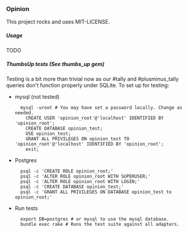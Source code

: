### Opinion

This project rocks and uses MIT-LICENSE.

##### Usage

TODO

##### ThumbsUp tests (See thumbs\_up gem)

Testing is a bit more than trivial now as our #tally and #plusminus_tally queries don't function properly under SQLite. To set up for testing:

* mysql (not tested)

    ```shell
      mysql -uroot # You may have set a password locally. Change as needed.
        CREATE USER 'opinion_root'@'localhost' IDENTIFIED BY 'opinion_root';
        CREATE DATABASE opinion_test;
        USE opinion_test;
        GRANT ALL PRIVILEGES ON opinion_test TO 'opinion_root'@'localhost' IDENTIFIED BY 'opinion_root';
        exit;
    ```
* Postgres

    ```shell
      psql -c 'CREATE ROLE opinion_root;'
      psql -c 'ALTER ROLE opinion_root WITH SUPERUSER;'
      psql -c 'ALTER ROLE opinion_root WITH LOGIN;'
      psql -c 'CREATE DATABASE opinion_test;'
      psql -c 'GRANT ALL PRIVILEGES ON DATABASE opinion_test to opinion_root;'
    ```
* Run tests

    
    ```shell
      export DB=postgres # or mysql to use the mysql database.
      bundle exec rake # Runs the test suite against all adapters.
    ```